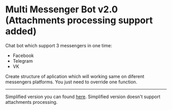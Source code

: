 # Multi Messenger Bot v2.0 (Attachments processing support added)
Chat bot which support 3 messengers in one time:
- Facebook
- Telegram
- VK

Create structure of aplication which will working same on diferent messengers platforms. You just need to override one function.

__________________________________________________________________________________________________________________________________________

Simplified version you can found [here](https://github.com/starkov79/Multi-Messenger-Bot). Simplified version doesn't support attachments processing.
